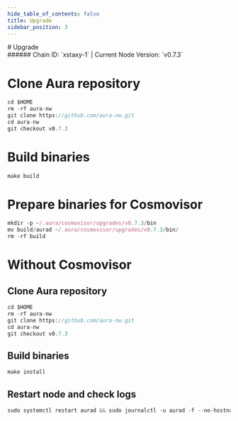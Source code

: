 ```yaml
---
hide_table_of_contents: false
title: Upgrade
sidebar_position: 3
---
```


<div class="h1-with-icon icon-aura">
# Upgrade
</div>
###### Chain ID: `xstaxy-1` | Current Node Version: `v0.7.3`


# Clone Aura repository
```js
cd $HOME
rm -rf aura-nw
git clone https://github.com/aura-nw.git
cd aura-nw
git checkout v0.7.3
 ```

# Build binaries
```js
make build
 ```

# Prepare binaries for Cosmovisor
```js
mkdir -p ~/.aura/cosmovisor/upgrades/v0.7.3/bin
mv build/aurad ~/.aura/cosmovisor/upgrades/v0.7.3/bin/
rm -rf build
```

# Without Cosmovisor
## Clone Aura repository
```js
cd $HOME
rm -rf aura-nw
git clone https://github.com/aura-nw.git
cd aura-nw
git checkout v0.7.3
 ```

## Build binaries
```js
make install
 ```

## Restart node and check logs
```js
sudo systemctl restart aurad && sudo journalctl -u aurad -f --no-hostname -o cat
```